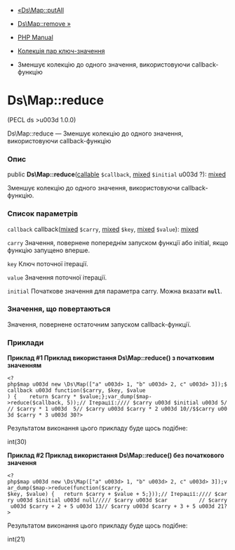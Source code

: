 - [«Ds\Map::putAll](ds-map.putall.md)
- [Ds\Map::remove »](ds-map.remove.md)

- [PHP Manual](index.md)
- [Колекція пар ключ-значення](class.ds-map.md)
- Зменшує колекцію до одного значення, використовуючи callback-функцію

# Ds\Map::reduce

(PECL ds \>u003d 1.0.0)

Ds\Map::reduce — Зменшує колекцію до одного значення, використовуючи
callback-функцію

### Опис

public **Ds\Map::reduce**([callable](language.types.callable.md)
`$callback`,
[mixed](language.types.declarations.md#language.types.declarations.mixed)
`$initial` u003d ?):
[mixed](language.types.declarations.md#language.types.declarations.mixed)

Зменшує колекцію до одного значення, використовуючи callback-функцію.

### Список параметрів

`callback`
callback([mixed](language.types.declarations.md#language.types.declarations.mixed)
`$carry`,
[mixed](language.types.declarations.md#language.types.declarations.mixed)
`$key`,
[mixed](language.types.declarations.md#language.types.declarations.mixed)
`$value`):
[mixed](language.types.declarations.md#language.types.declarations.mixed)

`carry`
Значення, повернене попереднім запуском функції або initial, якщо
функцію запущено вперше.

`key`
Ключ поточної ітерації.

`value`
Значення поточної ітерації.

`initial`
Початкове значення для параметра carry. Можна вказати **`null`**.

### Значення, що повертаються

Значення, повернене остаточним запуском callback-функції.

### Приклади

**Приклад #1 Приклад використання **Ds\Map::reduce()** з початковим
значенням**

` <?php$map u003d new \Ds\Map(["a" u003d> 1, "b" u003d> 2, c" u003d> 3]);$callback u003d function($carry, $key, $value ) {    return $carry * $value;};var_dump($map->reduce($callback, 5));// Ітерації://// $carry u003d $initial u003d 5/// $carry * 1 u003d  5// $carry u003d $carry * 2 u003d 10//$$carry u003d $carry * 3 u003d 30?> `

Результатом виконання цього прикладу буде щось подібне:

int(30)

**Приклад #2 Приклад використання **Ds\Map::reduce()** без початкового
значення**

` <?php$map u003d new \Ds\Map(["a" u003d> 1, "b" u003d> 2, c" u003d> 3]);var_dump($map->reduce(function($carry, $key, $value) {   return $carry + $value + 5;}));// Ітерації://// $carry u003d $initial u003d null///// $carry u003d $car          // $carry u003d $carry + 2 + 5 u003d 13// $carry u003d $carry + 3 + 5 u003d 21?> `

Результатом виконання цього прикладу буде щось подібне:

int(21)
